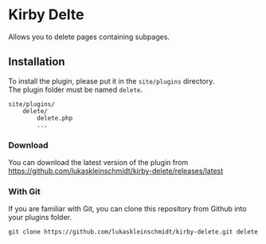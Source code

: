 # Kirby Delte
Allows you to delete pages containing subpages.

## Installation
To install the plugin, please put it in the `site/plugins` directory.  
The plugin folder must be named `delete`.

```
site/plugins/
    delete/
        delete.php
        ...
```

### Download
You can download the latest version of the plugin from https://github.com/lukaskleinschmidt/kirby-delete/releases/latest

### With Git
If you are familiar with Git, you can clone this repository from Github into your plugins folder.

```git clone https://github.com/lukaskleinschmidt/kirby-delete.git delete```
